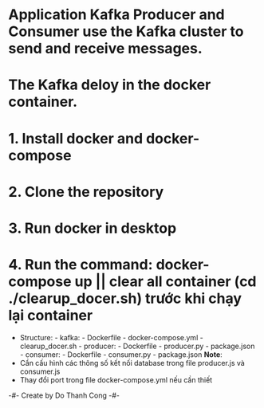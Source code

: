 # Application Kafka Producer and Consumer use the Kafka cluster to send and receive messages.

# The Kafka deloy in the docker container.

# 1. Install docker and docker-compose

# 2. Clone the repository

# 3. Run docker in desktop

# 4. Run the command: docker-compose up || clear all container (cd ./clearup_docer.sh) trước khi chạy lại container

- Structure: - kafka: - Dockerfile - docker-compose.yml - clearup_docer.sh - producer: - Dockerfile - producer.py - package.json - consumer: - Dockerfile - consumer.py - package.json
  **Note**:
- Cần cấu hình các thông số kết nối database trong file producer.js và consumer.js
- Thay đổi port trong file docker-compose.yml nếu cần thiết

-#- Create by Do Thanh Cong -#-
